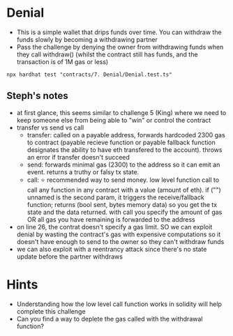 # Denial

- This is a simple wallet that drips funds over time. You can withdraw the funds slowly by becoming a withdrawing partner
- Pass the challenge by denying the owner from withdrawing funds when they call withdraw() (whilst the contract still has funds, and the transaction is of 1M gas or less)

```
npx hardhat test "contracts/7. Denial/Denial.test.ts"

```

## Steph's notes

- at first glance, this seems similar to challenge 5 (King) where we need to keep someone else from being able to "win" or control the contract
- transfer vs send vs call
    - transfer: called on a payable address, forwards hardcoded 2300 gas to contract (payable recieve function or payable fallback function designates the ability to have eth transfered to the account). throws an error if transfer doesn't succeed
    - send: forwards minimal gas (2300) to the address so it can emit an event. returns a truthy or falsy tx state.
    - call: ⭐️  recommended way to send money. low level function call to call any function in any contract with a value (amount of eth). if ("") unnamed is the second param, it triggers the receive/fallback function; returns (bool sent, bytes memory data) so you get the tx state and the data returned. with call you specify the amount of gas OR all gas you have remaining is forwarded to the address
- on line 26, the contrat doesn't specify a gas limit. SO we can exploit denial by wasting the contract's gas with expensive computations so it doesn't have enough to send to the owner so they can't withdraw funds
- we can also exploit with a reentrancy attack since there's no state update before the partner withdraws 

# Hints

- Understanding how the low level call function works in solidity will help complete this challenge
- Can you find a way to deplete the gas called with the withdrawal function?
